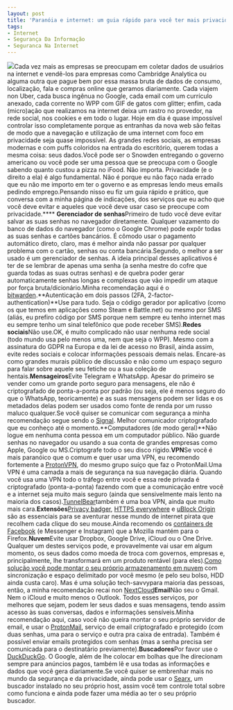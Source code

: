 ```yaml
---
layout: post
title: 'Paranóia e internet: um guia rápido para você ter mais privacidade na rede.'
tags:
- Internet
- Segurança Da Informação
- Seguranca Na Internet
---
```


![](https://cdn-images-1.medium.com/max/2560/1*PDzNEJnDA5_tf1I5qyW_QQ.jpeg)Cada vez mais as empresas se preocupam em coletar dados de usuários na internet e vendê-los para empresas como Cambridge Analytica ou alguma outra que pague bem por essa massa bruta de dados de consumo, localização, fala e compras online que geramos diariamente. Cada viajem non Uber, cada busca ingênua no Google, cada email com um currículo anexado, cada corrente no WPP com GIF de gatos com glitter; enfim, cada (micro)ação que realizamos na internet deixa um rastro no provedor, na rede social, nos cookies e em todo o lugar. Hoje em dia é quase impossível controlar isso completamente porque as entranhas da nova web são feitas de modo que a navegação e utilização de uma internet com foco em privacidade seja quase impossível. As grandes redes sociais, as empresas modernas e com puffs coloridos na entrada do escritório, querem todas a mesma coisa: seus dados.Você pode ser o Snowden entregando o governo americano ou você pode ser uma pessoa que se preocupa com o Google sabendo quanto custou a pizza no iFood. Não importa. Privacidade (e o direito a ela) é algo fundamental. Não é porque eu não faço nada errado que eu não me importo em ter o governo e as empresas lendo meus emails pedindo emprego.Pensando nisso eu fiz um guia rápido e prático, que conversa com a minha página de indicações, dos serviços que eu acho que você deve evitar e aqueles que você deve usar caso se preocupe com privacidade.****
**Gerenciador de senhas**Primeiro de tudo você deve evitar salvar as suas senhas no navegador diretamente. Qualquer vazamento do banco de dados do navegador (como o Google Chrome) pode expôr todas as suas senhas e cartões bancários. É cômodo usar o pagamento automático direto, claro, mas é melhor ainda não passar por qualquer problema com o cartão, senhas ou conta bancária.Segundo, o melhor a ser usado é um gerenciador de senhas. A ideia principal desses aplicativos é ter de se lembrar de apenas uma senha (a senha mestre do cofre que guarda todas as suas outras senhas) e de quebra poder gerar automaticamente senhas longas e complexas que vão impedir um ataque por força bruta/dicionário.Minha recomendação aqui é o 
[bitwarden](https://bitwarden.com/).**Autenticação em dois passos (2FA, 2-factor-authentication)**Use para tudo. Seja o código gerador por aplicativo (como os que temos em aplicações como Steam e Battle.net) ou mesmo por SMS (aliás, eu prefiro código por SMS porque nem sempre eu tenho internet mas eu sempre tenho um sinal telefônico que pode receber SMS).**Redes sociais**Não use.OK, é muito complicado não usar nenhuma rede social (todo mundo usa pelo menos uma, nem que seja o WPP). Mesmo com a assinatura do GDPR na Europa e da lei de acesso no Brasil, ainda assim, evite redes sociais e colocar informações pessoais demais nelas. Encare-as como grandes murais público de discussão e não como um espaço seguro para falar sobre aquele seu fetiche ou a sua coleção de 
hentais.**Mensageiros**Evite Telegram e WhatsApp. Apesar do primeiro se vender como um grande porto seguro para mensagens, ele não é criptografado de ponta-a-ponta por padrão (ou seja, ele é menos seguro do que o WhatsApp, teoricamente) e as suas mensagens podem ser lidas e os metadados delas podem ser usados como fonte de renda por um russo maluco qualquer.Se você quiser se comunicar com segurança a minha recomendação segue sendo o 
[Signal](https://signal.org/). Melhor comunicador criptografado que eu conheço até o momento.**Computadores (de modo geral)**Não logue em nenhuma conta pessoa em um computador público. Não guarde senhas no navegador ou usando a sua conta de grandes empresas como Apple, Google ou MS.Criptografe todo o seu disco rígido.**VPN**Se você é mais paranóico que o comum e quer usar uma VPN, eu recomendo fortemente a 
[ProtonVPN](https://protonvpn.com/), do mesmo grupo suíço que faz o ProtonMail.Uma VPN é uma camada a mais de segurança na sua navegação diária. Quando você usa uma VPN todo o tráfego entre você e essa rede privada é criptografado (ponta-a-ponta) fazendo com que a comunicação entre você e a internet seja muito mais seguro (ainda que sensivelmente mais lento na maioria dos casos).[TunnelBear](https://www.tunnelbear.com/)também é uma boa VPN, ainda que muito mais cara.**Extensões**[Privacy badger](https://www.eff.org/privacybadger), 
[HTTPS everywhere](https://www.eff.org/https-everywhere) e 
[uBlock Origin](https://chrome.google.com/webstore/detail/ublock-origin/cjpalhdlnbpafiamejdnhcphjbkeiagm?hl=pt-BR) são as essenciais para se aventurar nesse mundo de internet pirata que recolhem cada clique do seu mouse.Ainda recomendo os 
[containers de Facebook](https://addons.mozilla.org/pt-BR/firefox/addon/facebook-container/) (e Messenger e Instagram) que a Mozilla mantém para o Firefox.**Nuvem**Evite usar Dropbox, Google Drive, iCloud ou o One Drive. Qualquer um destes serviços pode, e provavelmente vai usar em algum momento, os seus dados como moeda de troca com governos, empresas e, principalmente, lhe transformará em um produto rentável (para eles).[Como solução você pode montar o seu próprio armazenamento em nuvem](https://sejalivre.org/criando-sua-propria-nuvem-com-owncloud-no-ubuntu-ou-debian/) com sincronização e espaço delimitado por você mesmo (e pelo seu bolso, HDD ainda custa caro). Mas é uma solução 
tech-savvypara maioria das pessoas, então, a minha recomendação recai non 
[NextCloud](https://nextcloud.com/)**Email**Não seu o Gmail. Nem o iCloud e muito menos o Outlook. Todos esses serviços, por melhores que sejam, podem ler seus dados e suas mensagens, tendo assim acesso às suas conversas, dados e informações sensíveis.Minha recomendação aqui, caso você não queira montar o seu próprio servidor de email, e usar o 
[ProtonMail](https://protonmail.com/), serviço de email criptografado e protegido (com duas senhas, uma para o serviço e outra pra caixa de entrada). Também é possível enviar emails protegidos com senhas (mas a senha precisa ser comunicada para o destinatário previamente).**Buscadores**Por favor use o 
[DuckDuckGo](https://duckduckgo.com/). O Google, além de lhe colocar em bolhas que lhe direcionam sempre para anúncios pagos, também lê e usa todas as informações e dados que você gera diariamente.Se você quiser se embrenhar mais no mundo da segurança e da privacidade, ainda pode usar o 
[Searx](https://asciimoo.github.io/searx/dev/install/installation.html#installation), um buscador instalado no seu próprio host, assim você tem controle total sobre como funciona e ainda pode fazer uma média ao ter o seu próprio buscador.
